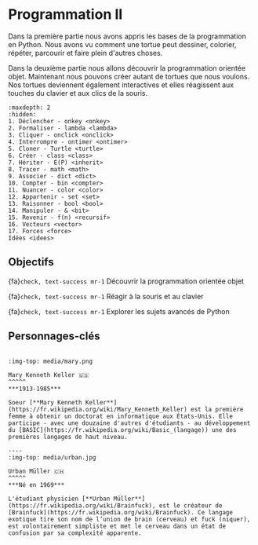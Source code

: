 # Programmation II

Dans la première partie nous avons appris les bases de la programmation en Python. Nous avons vu comment une tortue peut dessiner, colorier, répéter, parcourir et faire plein d'autres choses.

Dans la deuxième partie nous allons découvrir la programmation orientée objet. Maintenant nous pouvons créer autant de tortues que nous voulons. Nos tortues deviennent également interactives et elles réagissent aux touches du clavier et aux clics de la souris.

```{toctree}
:maxdepth: 2
:hidden:
1. Déclencher - onkey <onkey>
2. Formaliser - lambda <lambda>
3. Cliquer - onclick <onclick>
4. Interrompre - ontimer <ontimer>
5. Cloner - Turtle <turtle>
6. Créer - class <class>
7. Hériter - E(P) <inherit>
8. Tracer - math <math>
9. Associer - dict <dict>
10. Compter - bin <compter>
11. Nuancer - color <color>
12. Appartenir - set <set>
13. Raisonner - bool <bool>
14. Manipuler - & <bit>
15. Revenir - f(n) <recursif>
16. Vecteurs <vector>
17. Forces <force>
Idées <idees>
```

## Objectifs

{fa}`check, text-success mr-1` Découvrir la programmation orientée objet

{fa}`check, text-success mr-1` Réagir à la souris et au clavier

{fa}`check, text-success mr-1` Explorer les sujets avancés de Python

## Personnages-clés

````{panels}

:img-top: media/mary.png

Mary Kenneth Keller 🇺🇸
^^^^^
***1913-1985***

Soeur [**Mary Kenneth Keller**](https://fr.wikipedia.org/wiki/Mary_Kenneth_Keller) est la première femme à obtenir un doctorat en informatique aux États-Unis. Elle participe - avec une douzaine d'autres d'étudiants - au développement du [BASIC](https://fr.wikipedia.org/wiki/Basic_(langage)) une des premières langages de haut niveau.

----
:img-top: media/urban.jpg

Urban Müller 🇨🇭
^^^^^
***Né en 1969***

L'étudiant physicien [**Urban Müller**](https://fr.wikipedia.org/wiki/Brainfuck), est le créateur de [Brainfuck](https://fr.wikipedia.org/wiki/Brainfuck). Ce langage exotique tire son nom de l’union de brain (cerveau) et fuck (niquer), est volontairement simpliste et met le cerveau dans un état de confusion par sa complexité apparente.
````
